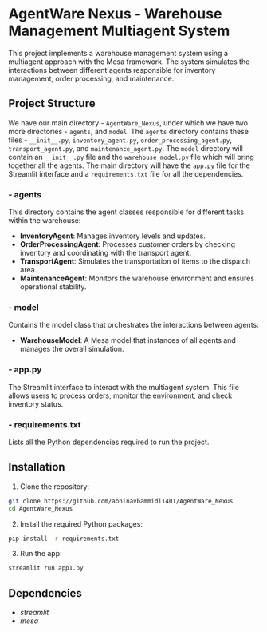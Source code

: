 # AgentWare Nexus - Warehouse Management Multiagent System

This project implements a warehouse management system using a multiagent approach with the Mesa framework. The system simulates the interactions between different agents responsible for inventory management, order processing, and maintenance.

## Project Structure
We have our main directory - `AgentWare_Nexus`, under which we have two more directories - `agents`, and `model`. The `agents` directory contains these files - `__init__.py`, `inventory_agent.py`, `order_processing_agent.py`, `transport_agent.py`, and `maintenance_agent.py`. The `model` directory will contain an `__init__.py` file and the `warehouse_model.py` file which will bring together all the agents. The main directory will have the `app.py` file for the Streamlit interface and a `requirements.txt` file for all the dependencies.

### - **agents**
This directory contains the agent classes responsible for different tasks within the warehouse:
- **InventoryAgent**: Manages inventory levels and updates.
- **OrderProcessingAgent**: Processes customer orders by checking inventory and coordinating with the transport agent.
- **TransportAgent**: Simulates the transportation of items to the dispatch area.
- **MaintenanceAgent**: Monitors the warehouse environment and ensures operational stability.

### - **model**
Contains the model class that orchestrates the interactions between agents:
- **WarehouseModel**: A Mesa model that instances of all agents and manages the overall simulation.

### - **app.py**
The Streamlit interface to interact with the multiagent system. This file allows users to process orders, monitor the environment, and check inventory status.

### - **requirements.txt**
Lists all the Python dependencies required to run the project.

## Installation

1. Clone the repository:
```bash
git clone https://github.com/abhinavbammidi1401/AgentWare_Nexus
cd AgentWare_Nexus
```

2. Install the required Python packages:
```bash
pip install -r requirements.txt
```

3. Run the app:
```bash
streamlit run app1.py
```

## Dependencies

- *streamlit*
- *mesa*